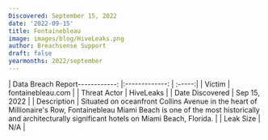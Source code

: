 ```yaml
---
Discovered: September 15, 2022
date: '2022-09-15'
title: Fontainebleau
image: images/blog/HiveLeaks.png
author: Breachsense Support
draft: false
yearmonths: 2022/september
---
```


| Data Breach Report------------:     |:-------------:    | :-----:|
| Victim      | fontainebleau.com      | 
| Threat Actor      | HiveLeaks      | 
| Date Discovered      | Sep 15, 2022      | 
| Description      | Situated on oceanfront Collins Avenue in the heart of Millionaire's Row, Fontainebleau Miami Beach is one of the most historically and architecturally significant hotels on Miami Beach, Florida.      | 
| Leak Size      | N/A      | 

